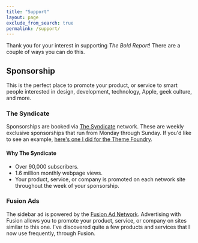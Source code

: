 ```yaml
---
title: "Support"
layout: page
exclude_from_search: true
permalink: /support/
---
```

Thank you for your interest in supporting *The Bold Report*! There are a couple of ways you can do this.

## Sponsorship
This is the perfect place to promote your product, or service to smart people interested in design, development, technology, Apple, geek culture, and more.

### The Syndicate

Sponsorships are booked via [The Syndicate](http://syndicateads.net/) network. These are weekly exclusive sponsorships that run from Monday through Sunday. If you'd like to see an example, [here's one I did for the Theme Foundry](/2013/10/sponsor-the-theme-foundry/).

#### Why The Syndicate

- Over 90,000 subscribers.
- 1.6 million monthly webpage views.
- Your product, service, or company is promoted on each network site throughout the week of your sponsorship.

### Fusion Ads
The sidebar ad is powered by the [Fusion Ad Network](http://fusionads.net). Advertising with Fusion allows you to promote your product, service, or company on sites similar to this one. I've discovered quite a few products and services that I now use frequently, through Fusion.
